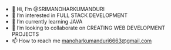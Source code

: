 - 👋 Hi, I’m @SRIMANOHARKUMANDURI
- 👀 I’m interested in FULL STACK DEVELOPMENT
- 🌱 I’m currently learning JAVA
- 💞️ I’m looking to collaborate on CREATING WEB DEVELOPMENT PROJECTS
- 📫 How to reach me manoharkumanduri6663@gmail.com

<!---
SRIMANOHARKUMANDURI/SRIMANOHARKUMANDURI is a ✨ special ✨ repository because its `README.md` (this file) appears on your GitHub profile.
You can click the Preview link to take a look at your changes.
--->
